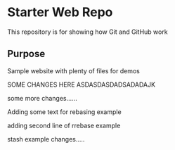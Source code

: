 # Starter Web Repo

This repository is for showing how Git and GitHub work

## Purpose


Sample website with plenty of files for demos


SOME CHANGES HERE ASDASDASDADSADADAJK


some more changes......



Adding some text for rebasing example


adding second line of rrebase example


stash example changes.....

